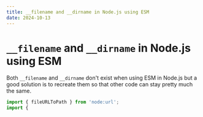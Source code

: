 ```yaml
---
title: __filename and __dirname in Node.js using ESM
date: 2024-10-13
---
```


# `__filename` and `__dirname` in Node.js using ESM

Both `__filename` and `__dirname` don't exist when using ESM in Node.js but a
good solution is to recreate them so that other code can stay pretty much the
same.

```js
import { fileURLToPath } from 'node:url';
import {
```
